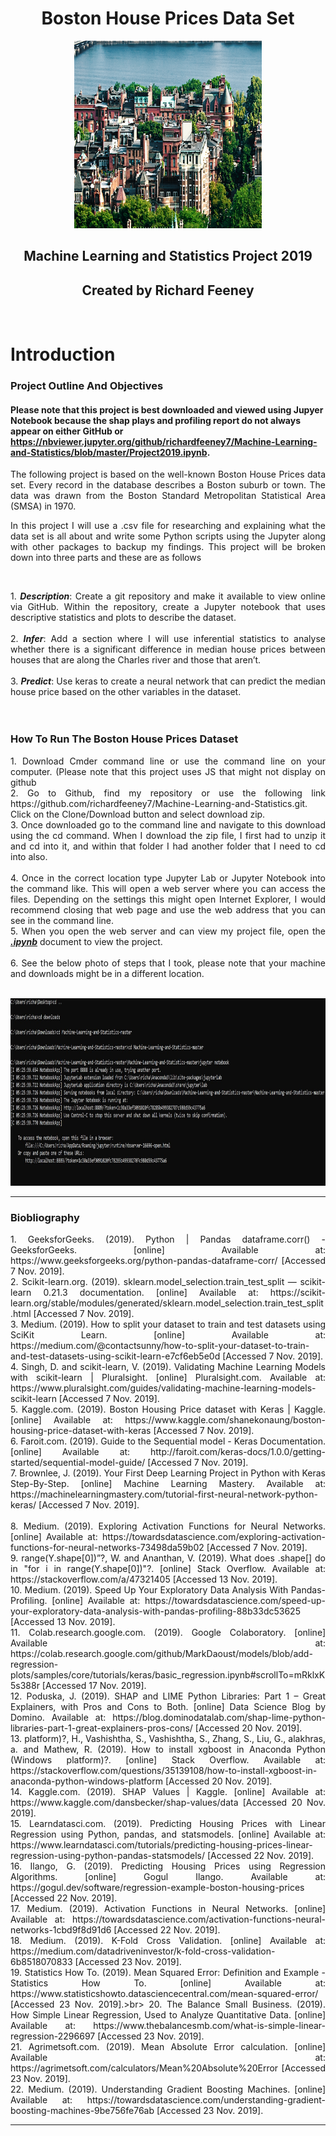 <h1 align ="center">Boston House Prices Data Set</h1>

<p align ="center"><img src="images/boston-housing-prices.png" alt="Houses" width="300" height="300" title="House"/></p>

<h2 align ="center">Machine Learning and Statistics Project 2019</h2>
<h2 align ="center">Created by Richard Feeney</h2>
<br>

# Introduction

### Project Outline And Objectives

#### Please note that this project is best downloaded and viewed using Jupyer Notebook because the shap plays and profiling report do not always appear on either GitHub or https://nbviewer.jupyter.org/github/richardfeeney7/Machine-Learning-and-Statistics/blob/master/Project2019.ipynb.


<div align="justify"> The following project is based on the well-known Boston House Prices data set. Every record in the database describes a Boston suburb or town. The data was drawn from the Boston Standard Metropolitan Statistical Area (SMSA) in 1970. 

In this project I will use a .csv file for researching and explaining what the data set is all about and write some Python scripts using the Jupyter along with other packages to backup my findings. This project will be broken down into three parts and these are as follows</div><br>

<div align="justify">
1. <b><i>Description</i></b>: Create a git repository and make it available to view online via GitHub. Within the repository, create a Jupyter notebook that uses descriptive statistics and plots to describe the dataset.<br><br>
2. <b><i>Infer</i></b>: Add a section where I will use inferential
statistics to analyse whether there is a significant difference in median house prices between houses that are along the Charles river and those that aren’t. <br><br>
3. <b><i>Predict</i></b>: Use keras to create a neural network
that can predict the median house price based on the other variables in the dataset.
</div>
<br><br>

### How To Run The Boston House Prices Dataset
<div align="justify">
1. Download Cmder command line or use the command line on your computer. (Please note that this project uses JS that might not display on github<br>
2. Go to Github, find my repository or use the following link https://github.com/richardfeeney7/Machine-Learning-and-Statistics.git. Click on the Clone/Download button and select download zip. <br>
3. Once downloaded go to the command line and navigate to this  download using the cd command. When I download the zip file, I first had to unzip it and cd into it, and within that folder I had another folder that I need to cd into also.<br><br>
4. Once in the correct location type Jupyter Lab or Jupyter Notebook into the command like. This will open a web server where you can access the files. Depending on the settings this might open Internet Explorer, I would recommend closing that web page and use the web address that you can see in the command line. <br>
5. When you open the web server and can view my project file, open the <u><b><i>.ipynb</i></b></u> document to view the project. <br><br>
6. See the below photo of steps that I took, please note that your machine and downloads might be in a different location. 
<br><br>

<p align ="center"><img src="images/CLI.JPG" alt="Command Line" width="600" height="300" title="CLI"/></p>
</div>
<hr>


### Biobliography
<div align="justify">
1. GeeksforGeeks. (2019). Python | Pandas dataframe.corr() - GeeksforGeeks. [online] Available at: https://www.geeksforgeeks.org/python-pandas-dataframe-corr/ [Accessed 7 Nov. 2019].<br>
2. Scikit-learn.org. (2019). sklearn.model_selection.train_test_split — scikit-learn 0.21.3 documentation. [online] Available at: https://scikit-learn.org/stable/modules/generated/sklearn.model_selection.train_test_split.html [Accessed 7 Nov. 2019].<br>
3. Medium. (2019). How to split your dataset to train and test datasets using SciKit Learn. [online] Available at: https://medium.com/@contactsunny/how-to-split-your-dataset-to-train-and-test-datasets-using-scikit-learn-e7cf6eb5e0d [Accessed 7 Nov. 2019].<br>
4. Singh, D. and scikit-learn, V. (2019). Validating Machine Learning Models with scikit-learn | Pluralsight. [online] Pluralsight.com. Available at: https://www.pluralsight.com/guides/validating-machine-learning-models-scikit-learn [Accessed 7 Nov. 2019].<br>
5. Kaggle.com. (2019). Boston Housing Price dataset with Keras | Kaggle. [online] Available at: https://www.kaggle.com/shanekonaung/boston-housing-price-dataset-with-keras [Accessed 7 Nov. 2019].<br>
6. Faroit.com. (2019). Guide to the Sequential model - Keras Documentation. [online] Available at: http://faroit.com/keras-docs/1.0.0/getting-started/sequential-model-guide/ [Accessed 7 Nov. 2019].<br>
7. Brownlee, J. (2019). Your First Deep Learning Project in Python with Keras Step-By-Step. [online] Machine Learning Mastery. Available at: https://machinelearningmastery.com/tutorial-first-neural-network-python-keras/ [Accessed 7 Nov. 2019].<br><br>
8. Medium. (2019). Exploring Activation Functions for Neural Networks. [online] Available at: https://towardsdatascience.com/exploring-activation-functions-for-neural-networks-73498da59b02 [Accessed 7 Nov. 2019].<br>
9. range(Y.shape[0])&rdquo;?, W. and Ananthan, V. (2019). What does .shape[] do in "for i in range(Y.shape[0])"?. [online] Stack Overflow. Available at: https://stackoverflow.com/a/47321405 [Accessed 13 Nov. 2019].<br>
10. Medium. (2019). Speed Up Your Exploratory Data Analysis With Pandas-Profiling. [online] Available at: https://towardsdatascience.com/speed-up-your-exploratory-data-analysis-with-pandas-profiling-88b33dc53625 [Accessed 13 Nov. 2019].<br>
11. Colab.research.google.com. (2019). Google Colaboratory. [online] Available at: https://colab.research.google.com/github/MarkDaoust/models/blob/add-regression-plots/samples/core/tutorials/keras/basic_regression.ipynb#scrollTo=mRklxK5s388r [Accessed 17 Nov. 2019].<br>
12. Poduska, J. (2019). SHAP and LIME Python Libraries: Part 1 – Great Explainers, with Pros and Cons to Both. [online] Data Science Blog by Domino. Available at: https://blog.dominodatalab.com/shap-lime-python-libraries-part-1-great-explainers-pros-cons/ [Accessed 20 Nov. 2019].<br>
13. platform)?, H., Vashishtha, S., Vashishtha, S., Zhang, S., Liu, G., alakhras, a. and Mathew, R. (2019). How to install xgboost in Anaconda Python (Windows platform)?. [online] Stack Overflow. Available at: https://stackoverflow.com/questions/35139108/how-to-install-xgboost-in-anaconda-python-windows-platform [Accessed 20 Nov. 2019].<br>
14. Kaggle.com. (2019). SHAP Values | Kaggle. [online] Available at: https://www.kaggle.com/dansbecker/shap-values/data [Accessed 20 Nov. 2019].<br>
15. Learndatasci.com. (2019). Predicting Housing Prices with Linear Regression using Python, pandas, and statsmodels. [online] Available at: https://www.learndatasci.com/tutorials/predicting-housing-prices-linear-regression-using-python-pandas-statsmodels/ [Accessed 22 Nov. 2019].<br>
16. Ilango, G. (2019). Predicting Housing Prices using Regression Algorithms. [online] Gogul Ilango. Available at: https://gogul.dev/software/regression-example-boston-housing-prices [Accessed 22 Nov. 2019].<br>
17. Medium. (2019). Activation Functions in Neural Networks. [online] Available at: https://towardsdatascience.com/activation-functions-neural-networks-1cbd9f8d91d6 [Accessed 22 Nov. 2019].<br>
18. Medium. (2019). K-Fold Cross Validation. [online] Available at: https://medium.com/datadriveninvestor/k-fold-cross-validation-6b8518070833 [Accessed 23 Nov. 2019].<br>
19. Statistics How To. (2019). Mean Squared Error: Definition and Example - Statistics How To. [online] Available at: https://www.statisticshowto.datasciencecentral.com/mean-squared-error/ [Accessed 23 Nov. 2019].>br>
20. The Balance Small Business. (2019). How Simple Linear Regression, Used to Analyze Quantitative Data. [online] Available at: https://www.thebalancesmb.com/what-is-simple-linear-regression-2296697 [Accessed 23 Nov. 2019].<br>
21. Agrimetsoft.com. (2019). Mean Absolute Error calculation. [online] Available at: https://agrimetsoft.com/calculators/Mean%20Absolute%20Error [Accessed 23 Nov. 2019].<br>
22. Medium. (2019). Understanding Gradient Boosting Machines. [online] Available at: https://towardsdatascience.com/understanding-gradient-boosting-machines-9be756fe76ab [Accessed 23 Nov. 2019].<br>
</div>
<hr>




